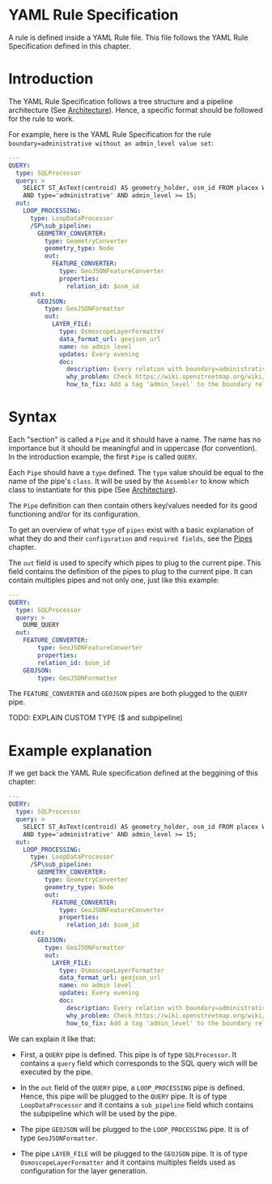 # YAML Rule Specification

A rule is defined inside a YAML Rule file. This file follows the YAML Rule Specification defined in this chapter.

# Introduction

The YAML Rule Specification follows a tree structure and a pipeline architecture (See [Architecture](Overview.md#architecture)). Hence, a specific format should be followed for the rule to work.

For example, here is the YAML Rule Specification for the rule `boundary=administrative without an admin_level value set`:

```yaml
---
QUERY:
  type: SQLProcessor
  query: >
    SELECT ST_AsText(centroid) AS geometry_holder, osm_id FROM placex WHERE osm_type='R' AND class='boundary'
    AND type='administrative' AND admin_level >= 15;
  out:
    LOOP_PROCESSING:
      type: LoopDataProcessor
      /SP\sub_pipeline:
        GEOMETRY_CONVERTER:
          type: GeometryConverter
          geometry_type: Node
          out:
            FEATURE_CONVERTER:
              type: GeoJSONFeatureConverter
              properties:
                relation_id: $osm_id
      out:
        GEOJSON:
          type: GeoJSONFormatter
          out:
            LAYER_FILE:
              type: OsmoscopeLayerFormatter
              data_format_url: geojson_url
              name: no admin level
              updates: Every evening
              doc:
                description: Every relation with boundary=administrative should have an admin_level value set.
                why_problem: Check https://wiki.openstreetmap.org/wiki/Tag%3Aboundary%3Dadministrative for more informations.
                how_to_fix: Add a tag 'admin_level' to the boundary relation.
```

# Syntax
Each "section" is called a `Pipe` and it should have a name. The name has no importance but it should be meaningful and in uppercase (for convention). In the introduction example, the first `Pipe` is called `QUERY`.

Each `Pipe` should have a `type` defined. The `type` value should be equal to the name of the pipe's `class`. It will be used by the `Assembler` to know which class to instantiate for this pipe (See [Architecture](Overview.md#architecture)).

The `Pipe` definition can then contain others key/values needed for its good functioning and/or for its configuration.

To get an overview of what `type` of `pipes` exist with a basic explanation of what they do and their `configuration` and `required fields`, see the [Pipes](Pipes.md) chapter.

The `out` field is used to specify which pipes to plug to the current pipe. This field contains the definition of the pipes to plug to the current pipe. It can contain multiples pipes and not only one, just like this example:

```yaml
---
QUERY:
  type: SQLProcessor
  query: >
    DUMB_QUERY
  out:
    FEATURE_CONVERTER:
        type: GeoJSONFeatureConverter
        properties:
        relation_id: $osm_id
    GEOJSON:
        type: GeoJSONFormatter
```

The `FEATURE_CONVERTER` and `GEOJSON` pipes are both plugged to the `QUERY` pipe.

TODO: EXPLAIN CUSTOM TYPE ($ and subpipeline)

# Example explanation

If we get back the YAML Rule specification defined at the beggining of this chapter:

```yaml
---
QUERY:
  type: SQLProcessor
  query: >
    SELECT ST_AsText(centroid) AS geometry_holder, osm_id FROM placex WHERE osm_type='R' AND class='boundary'
    AND type='administrative' AND admin_level >= 15;
  out:
    LOOP_PROCESSING:
      type: LoopDataProcessor
      /SP\sub_pipeline:
        GEOMETRY_CONVERTER:
          type: GeometryConverter
          geometry_type: Node
          out:
            FEATURE_CONVERTER:
              type: GeoJSONFeatureConverter
              properties:
                relation_id: $osm_id
      out:
        GEOJSON:
          type: GeoJSONFormatter
          out:
            LAYER_FILE:
              type: OsmoscopeLayerFormatter
              data_format_url: geojson_url
              name: no admin level
              updates: Every evening
              doc:
                description: Every relation with boundary=administrative should have an admin_level value set.
                why_problem: Check https://wiki.openstreetmap.org/wiki/Tag%3Aboundary%3Dadministrative for more informations.
                how_to_fix: Add a tag 'admin_level' to the boundary relation.
```

We can explain it like that:

* First, a `QUERY` pipe is defined. This pipe is of type `SQLProcessor`. It contains a `query` field which corresponds to the SQL query wich will be executed by the pipe.

* In the `out` field of the `QUERY` pipe, a `LOOP_PROCESSING` pipe is defined. Hence, this pipe will be plugged to the `QUERY` pipe. It is of type `LoopDataProcessor` and it contains a `sub_pipeline` field which contains the subpipeline which will be used by the pipe.

* The pipe `GEOJSON` will be plugged to the `LOOP_PROCESSING` pipe. It is of type `GeoJSONFormatter`.

* The pipe `LAYER_FILE` will be plugged to the `GEOJSON` pipe. It is of type `OsmoscopeLayerFormatter` and it contains multiples fields used as configuration for the layer generation.